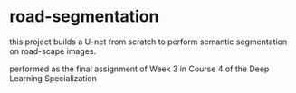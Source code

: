 # road-segmentation
this project builds a U-net from scratch to perform semantic segmentation on road-scape images.

performed as the final assignment of Week 3 in Course 4 of the Deep Learning Specialization

